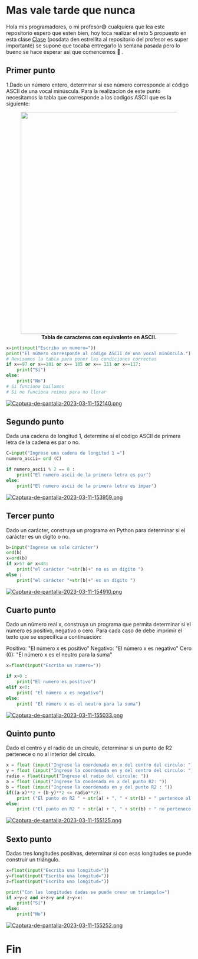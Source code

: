 # Mas vale tarde que nunca
Hola mis programadores, o mi profesor:sweat_smile:	 cualquiera que lea este repositorio espero que esten bien, hoy toca realizar el reto 5 propuesto en esta clase [Clase](https://github.com/fegonzalez7/pdc_unal_clase7)  (posdata den estrellita al repositorio del profesor es super importante) se supone que tocaba entregarlo la semana pasada pero lo bueno se hace esperar asi que comencemos :imp: .
## Primer punto
1.Dado un número entero, determinar si ese número corresponde al código ASCII de una vocal minúscula.
Para la realizacion de este punto necesitamos la tabla que corresponde a los codigos ASCII que es la siguiente:
<div align='center'>
<figure> <img src="https://i.postimg.cc/7hH1sGJ1/image.png" alt="" width="600" height="auto"/></br>
<figcaption><b>Tabla de caracteres con equivalente en ASCII.</b></figcaption></figure>
</div>

```python
x=int(input("Escriba un numero="))
print("El número corresponde al código ASCII de una vocal minúscula.")
# Revisamos la tabla para poner las condiciones correctas
if x==97 or x==101 or x== 105 or x== 111 or x==117:
    print("Sí")
else:
    print("No")
# Si funciona bailamos
# Si no funciona reimos para no llorar 
```
[![Captura-de-pantalla-2023-03-11-152140.png](https://i.postimg.cc/VsxGbn8f/Captura-de-pantalla-2023-03-11-152140.png)](https://postimg.cc/t7ztK1Jw)
## Segundo punto
Dada una cadena de longitud 1, determine si el código ASCII de primera letra de la cadena es par o no.
```python
C=input("Ingrese una cadena de longitud 1 =")
numero_ascii= ord (C)

if numero_ascii % 2 == 0 :
    print("El numero ascii de la primera letra es par")
else:
    print("El numero ascii de la primera letra es impar")
```
[![Captura-de-pantalla-2023-03-11-153959.png](https://i.postimg.cc/3wWprfWt/Captura-de-pantalla-2023-03-11-153959.png)](https://postimg.cc/KKS4JNPT)
## Tercer punto
Dado un carácter, construya un programa en Python para determinar si el carácter es un dígito o no.
``` python
b=input("Ingrese un solo carácter")
ord(b)
x=ord(b)
if x>57 or x<48:
    print("el carácter "+str(b)+" no es un dígito ")
else :
    print("el carácter "+str(b)+" es un dígito ")
```
[![Captura-de-pantalla-2023-03-11-154910.png](https://i.postimg.cc/tJFvS4jn/Captura-de-pantalla-2023-03-11-154910.png)](https://postimg.cc/n9c1MZMn)
## Cuarto punto
Dado un número real x, construya un programa que permita determinar si el número es positivo, negativo o cero. Para cada caso de debe imprimir el texto que se especifica a continuación:

Positivo: "El número x es positivo"
Negativo: "El número x es negativo"
Cero (0): "El número x es el neutro para la suma"
``` python
x=float(input("Escriba un numero="))

if x>0 :
    print("El numero es positivo") 
elif x<0:
    print( "El número x es negativo")
else:
    print( "El número x es el neutro para la suma")
```
[![Captura-de-pantalla-2023-03-11-155033.png](https://i.postimg.cc/xTRtc7TQ/Captura-de-pantalla-2023-03-11-155033.png)](https://postimg.cc/bsZQ5mtV)
## Quinto punto
Dado el centro y el radio de un círculo, determinar si un punto de R2 pertenece o no al interior del círculo.
```python 
x = float (input("Ingrese la coordenada en x del centro del circulo: "))
y = float (input("Ingrese la coordenada en y del centro del circulo: "))
radio = float(input("Ingrese el radio del circulo: "))
a = float (input("Ingrese la coodenada en x del punto R2: "))
b = float (input("Ingrese la coordenada en y del punto R2 : "))
if((a-x)**2 + (b-y)**2 <= radio**2):
    print ("El punto en R2 " + str(a) + ", " + str(b) + " pertenece al interior del circulo ")
else: 
    print ("El punto en R2 " + str(a) + ", " + str(b) + " no pertenece al interior del circulo ")
```
[![Captura-de-pantalla-2023-03-11-155125.png](https://i.postimg.cc/bN39zt3N/Captura-de-pantalla-2023-03-11-155125.png)](https://postimg.cc/3d0v1WsP)
## Sexto punto
Dadas tres longitudes positivas, determinar si con esas longitudes se puede construir un triángulo.
``` python
x=float(input("Escriba una longitud="))
y=float(input("Escriba una longitud="))
z=float(input("Escriba una longitud="))

print("Con las longitudes dadas se puede crear un triangulo=")
if x+y>z and x+z>y and z+y>x:
    print("Sí")
else:
    print("No")
```
[![Captura-de-pantalla-2023-03-11-155252.png](https://i.postimg.cc/QMkt3pJf/Captura-de-pantalla-2023-03-11-155252.png)](https://postimg.cc/CZ5YCnt8)
# Fin
